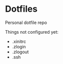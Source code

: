 # Dotfiles

Personal dotfile repo

Things not configured yet:
- .xinitrc
- .zlogin
- .zlogout
- .ssh

